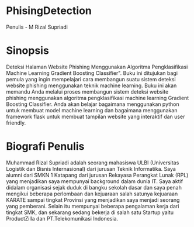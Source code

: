 # PhisingDetection

Penulis - M Rizal Supriadi

# Sinopsis

Deteksi Halaman Website Phishing Menggunakan Algoritma Pengklasifikasi Machine Learning Gradient Boosting Classifier". Buku ini ditujukan bagi pemula yang ingin mempelajari cara membangun suatu sistem deteksi website phishing menggunakan teknik machine learning.
Buku ini akan memandu Anda melalui proses membangun sistem deteksi website phishing menggunakan algoritma pengklasifikasi machine learning Gradient Boosting Classifier. Anda akan belajar bagaimana menggunakan python untuk membuat model machine learning dan bagaimana menggunakan framework flask untuk membuat tampilan website yang interaktif dan user friendly.

# Biografi Penulis

Muhammad Rizal Supriadi adalah seorang mahasiswa ULBI (Universitas Logistik dan Bisnis Internasional) dari jurusan Teknik Informatika. Saya alumni dari SMKN 1 Katapang dari jurusan Rekayasa Perangkat Lunak (RPL) yang menjadikan saya mempunyai background dalam dunia IT. Saya aktif didalam organisasi sejak duduk di bangku sekolah dasar dan saya penah mengikui beberapa perlombaan dan kejuaraan salah satunya kejuaraan KARATE sampai tingkat Provinsi yang menjadikan saya menjadi seorang yang pemberani. Selain itu mempunyai beberapa pengalaman kerja dari tingkat SMK, dan sekarang sedang bekerja di salah satu Startup yaitu ProductZilla dan PT.Telekomunikasi Indonesia.
